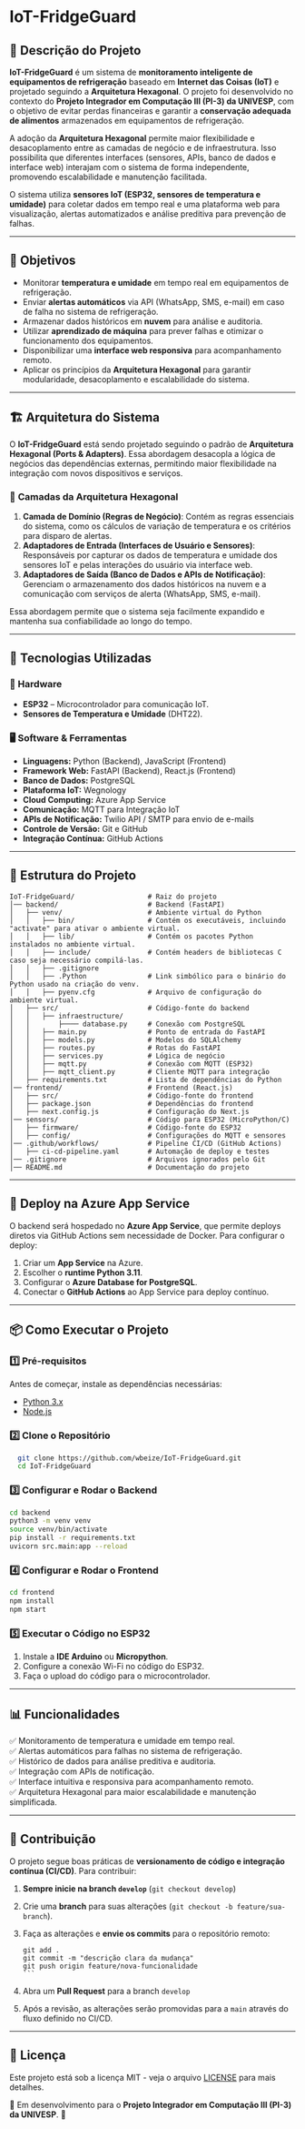 # IoT-FridgeGuard

## 📌 Descrição do Projeto

**IoT-FridgeGuard** é um sistema de **monitoramento inteligente de equipamentos de refrigeração** baseado em **Internet das Coisas (IoT)** e projetado seguindo a **Arquitetura Hexagonal**. O projeto foi desenvolvido no contexto do **Projeto Integrador em Computação III (PI-3) da UNIVESP**, com o objetivo de evitar perdas financeiras e garantir a **conservação adequada de alimentos** armazenados em equipamentos de refrigeração.

A adoção da **Arquitetura Hexagonal** permite maior flexibilidade e desacoplamento entre as camadas de negócio e de infraestrutura. Isso possibilita que diferentes interfaces (sensores, APIs, banco de dados e interface web) interajam com o sistema de forma independente, promovendo escalabilidade e manutenção facilitada.

O sistema utiliza **sensores IoT (ESP32, sensores de temperatura e umidade)** para coletar dados em tempo real e uma plataforma web para visualização, alertas automatizados e análise preditiva para prevenção de falhas.

---

## 🎯 Objetivos

- Monitorar **temperatura e umidade** em tempo real em equipamentos de refrigeração.
- Enviar **alertas automáticos** via API (WhatsApp, SMS, e-mail) em caso de falha no sistema de refrigeração.
- Armazenar dados históricos em **nuvem** para análise e auditoria.
- Utilizar **aprendizado de máquina** para prever falhas e otimizar o funcionamento dos equipamentos.
- Disponibilizar uma **interface web responsiva** para acompanhamento remoto.
- Aplicar os princípios da **Arquitetura Hexagonal** para garantir modularidade, desacoplamento e escalabilidade do sistema.

---

## 🏗️ Arquitetura do Sistema

O **IoT-FridgeGuard** está sendo projetado seguindo o padrão de **Arquitetura Hexagonal (Ports & Adapters)**. Essa abordagem desacopla a lógica de negócios das dependências externas, permitindo maior flexibilidade na integração com novos dispositivos e serviços. 

### 🔹 **Camadas da Arquitetura Hexagonal**

1. **Camada de Domínio (Regras de Negócio)**: Contém as regras essenciais do sistema, como os cálculos de variação de temperatura e os critérios para disparo de alertas.
2. **Adaptadores de Entrada (Interfaces de Usuário e Sensores)**: Responsáveis por capturar os dados de temperatura e umidade dos sensores IoT e pelas interações do usuário via interface web.
3. **Adaptadores de Saída (Banco de Dados e APIs de Notificação)**: Gerenciam o armazenamento dos dados históricos na nuvem e a comunicação com serviços de alerta (WhatsApp, SMS, e-mail).

Essa abordagem permite que o sistema seja facilmente expandido e mantenha sua confiabilidade ao longo do tempo.

---

## 🚀 Tecnologias Utilizadas

### **🔧 Hardware**

- **ESP32** – Microcontrolador para comunicação IoT.
- **Sensores de Temperatura e Umidade** (DHT22).

### **🖥️ Software & Ferramentas**

- **Linguagens:** Python (Backend), JavaScript (Frontend)
- **Framework Web:** FastAPI (Backend), React.js (Frontend)
- **Banco de Dados:** PostgreSQL
- **Plataforma IoT:** Wegnology
- **Cloud Computing:** Azure App Service
- **Comunicação:** MQTT para Integração IoT
- **APIs de Notificação:** Twilio API / SMTP para envio de e-mails
- **Controle de Versão:** Git e GitHub
- **Integração Contínua:** GitHub Actions

---

## 📜 Estrutura do Projeto
```
IoT-FridgeGuard/                  # Raiz do projeto
│── backend/                      # Backend (FastAPI)
│   ├── venv/                     # Ambiente virtual do Python
│   │   ├── bin/                  # Contém os executáveis, incluindo "activate" para ativar o ambiente virtual.
│   │   ├── lib/                  # Contém os pacotes Python instalados no ambiente virtual.
│   │   ├── include/              # Contém headers de bibliotecas C caso seja necessário compilá-las.
│   │   ├── .gitignore            
│   │   ├── .Python               # Link simbólico para o binário do Python usado na criação do venv.
│   │   ├── pyenv.cfg             # Arquivo de configuração do ambiente virtual.
│   ├── src/                      # Código-fonte do backend
│   │   ├── infraestructure/      
│   │       ├──── database.py     # Conexão com PostgreSQL
│   │   ├── main.py               # Ponto de entrada do FastAPI
│   │   ├── models.py             # Modelos do SQLAlchemy
│   │   ├── routes.py             # Rotas do FastAPI
│   │   ├── services.py           # Lógica de negócio
│   │   ├── mqtt.py               # Conexão com MQTT (ESP32)
│   │   ├── mqtt_client.py        # Cliente MQTT para integração
│   ├── requirements.txt          # Lista de dependências do Python
│── frontend/                     # Frontend (React.js)
│   ├── src/                      # Código-fonte do frontend
│   ├── package.json              # Dependências do frontend
│   ├── next.config.js            # Configuração do Next.js
│── sensors/                      # Código para ESP32 (MicroPython/C)
│   ├── firmware/                 # Código-fonte do ESP32
│   ├── config/                   # Configurações do MQTT e sensores
│── .github/workflows/            # Pipeline CI/CD (GitHub Actions)
│   ├── ci-cd-pipeline.yaml       # Automação de deploy e testes
│── .gitignore                    # Arquivos ignorados pelo Git
│── README.md                     # Documentação do projeto
```

---

## 🚀 Deploy na Azure App Service

O backend será hospedado no **Azure App Service**, que permite deploys diretos via GitHub Actions sem necessidade de Docker. Para configurar o deploy:

1. Criar um **App Service** na Azure.
2. Escolher o **runtime Python 3.11**.
3. Configurar o **Azure Database for PostgreSQL**.
4. Conectar o **GitHub Actions** ao App Service para deploy contínuo.

---

## 📦 Como Executar o Projeto

### **1️⃣ Pré-requisitos**

Antes de começar, instale as dependências necessárias:
- [Python 3.x](https://www.python.org/downloads/)
- [Node.js](https://nodejs.org/en/)

### **2️⃣ Clone o Repositório**
```sh
  git clone https://github.com/wbeize/IoT-FridgeGuard.git
  cd IoT-FridgeGuard
```

### **3️⃣ Configurar e Rodar o Backend**
```sh
cd backend
python3 -m venv venv
source venv/bin/activate
pip install -r requirements.txt
uvicorn src.main:app --reload
```

### **4️⃣ Configurar e Rodar o Frontend**
```sh
cd frontend
npm install
npm start
```

### **5️⃣ Executar o Código no ESP32**
1. Instale a **IDE Arduino** ou **Micropython**.
2. Configure a conexão Wi-Fi no código do ESP32.
3. Faça o upload do código para o microcontrolador.

---

## 📊 Funcionalidades
✅ Monitoramento de temperatura e umidade em tempo real.  
✅ Alertas automáticos para falhas no sistema de refrigeração.  
✅ Histórico de dados para análise preditiva e auditoria.  
✅ Integração com APIs de notificação.  
✅ Interface intuitiva e responsiva para acompanhamento remoto.  
✅ Arquitetura Hexagonal para maior escalabilidade e manutenção simplificada.  

---

## 📢 Contribuição

O projeto segue boas práticas de **versionamento de código e integração contínua (CI/CD)**. Para contribuir:

1. **Sempre inicie na branch `develop`** (`git checkout develop`)
2. Crie uma **branch** para suas alterações (`git checkout -b feature/sua-branch`).
3. Faça as alterações e **envie os commits** para o repositório remoto:

   ````
   git add .
   git commit -m "descrição clara da mudança"
   git push origin feature/nova-funcionalidade
   ```

4. Abra um **Pull Request** para a branch `develop`
5. Após a revisão, as alterações serão promovidas para a `main` através do fluxo definido no CI/CD.

---

## 📜 Licença
Este projeto está sob a licença MIT - veja o arquivo [LICENSE](LICENSE) para mais detalhes.

📌 Em desenvolvimento para o **Projeto Integrador em Computação III (PI-3) da UNIVESP**. 🚀
